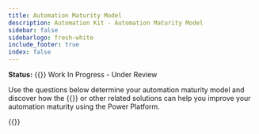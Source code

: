 ```yaml
---
title: Automation Maturity Model
description: Automation Kit - Automation Maturity Model
sidebar: false
sidebarlogo: fresh-white
include_footer: true
index: false
---
```


**Status:** {{<externalImage src="https://github.githubassets.com/images/icons/emoji/unicode/1f6a7.png" size="16x16" text="Construction Icon">}} Work In Progress - Under Review

Use the questions below determine your automation maturity model and discover how the {{<product-name>}} or other related solutions can help you improve your automation maturity using the Power Platform.

{{<questions name="automation-maturity-model.json" completed="" showNavigationButtons=false >}}